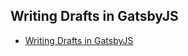 ## Writing Drafts in GatsbyJS

- [Writing Drafts in GatsbyJS](https://chaseonsoftware.com/gatsby-drafts/)
